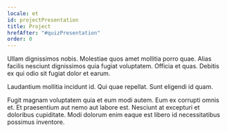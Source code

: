 ```yaml
---
locale: et
id: projectPresentation
title: Project
hrefAfter: "#quizPresentation"
order: 0
---
```


Ullam dignissimos nobis. Molestiae quos amet mollitia porro quae. Alias facilis
nesciunt dignissimos quia fugiat voluptatem. Officia et quas. Debitis ex qui
odio sit fugiat dolor et earum.

Laudantium mollitia incidunt id. Qui quae repellat. Sunt eligendi id quam.

Fugit magnam voluptatem quia et eum modi autem. Eum ex corrupti omnis et. Et
praesentium aut nemo aut labore est. Nesciunt at excepturi et doloribus
cupiditate. Modi dolorum enim eaque est libero id necessitatibus possimus
inventore.
